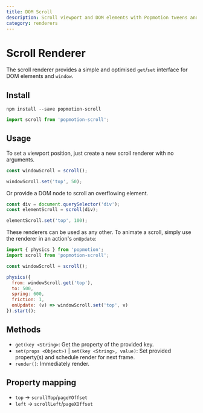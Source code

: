 ```yaml
---
title: DOM Scroll
description: Scroll viewport and DOM elements with Popmotion tweens and physics.
category: renderers
---
```


# Scroll Renderer

The scroll renderer provides a simple and optimised `get`/`set` interface for DOM elements and `window`.

## Install

```
npm install --save popmotion-scroll
```

```javascript
import scroll from 'popmotion-scroll';
```

## Usage

To set a viewport position, just create a new scroll renderer with no arguments.

```javascript
const windowScroll = scroll();

windowScroll.set('top', 50);
```

Or provide a DOM node to scroll an overflowing element.

```javascript
const div = document.querySelector('div');
const elementScroll = scroll(div);

elementScroll.set('top', 100);
```

These renderers can be used as any other. To animate a scroll, simply use the renderer in an action's `onUpdate`:

```javascript
import { physics } from 'popmotion';
import scroll from 'popmotion-scroll';

const windowScroll = scroll();

physics({
  from: windowScroll.get('top'),
  to: 500,
  spring: 600,
  friction: 1,
  onUpdate: (v) => windowScroll.set('top', v)
}).start();
```

## Methods
- `get(key <String>`: Get the property of the provided key.
- `set(props <Object>)` | `set(key <String>, value)`: Set provided property(s) and schedule render for next frame.
- `render()`: Immediately render.

## Property mapping
- `top` -> `scrollTop`/`pageYOffset`
- `left` -> `scrollLeft`/`pageXOffset`